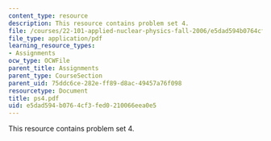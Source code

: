 ```yaml
---
content_type: resource
description: This resource contains problem set 4.
file: /courses/22-101-applied-nuclear-physics-fall-2006/e5dad594b0764cf3fed0210066eea0e5_ps4.pdf
file_type: application/pdf
learning_resource_types:
- Assignments
ocw_type: OCWFile
parent_title: Assignments
parent_type: CourseSection
parent_uid: 75ddc6ce-282e-ff89-d8ac-49457a76f098
resourcetype: Document
title: ps4.pdf
uid: e5dad594-b076-4cf3-fed0-210066eea0e5
---
```

This resource contains problem set 4.

